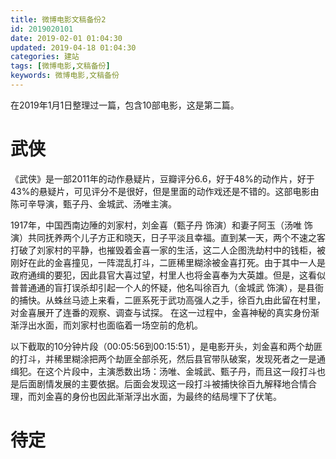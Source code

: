 ```yaml
---
title: 微博电影文稿备份2
id: 2019020101
date: 2019-02-01 01:04:30
updated: 2019-04-18 01:04:30
categories: 建站
tags: [微博电影,文稿备份]
keywords: 微博电影,文稿备份
---
```



在2019年1月1日整理过一篇，包含10部电影，这是第二篇。


<!-- more -->


# 武侠


《武侠》是一部2011年的动作悬疑片，豆瓣评分6.6，好于48%的动作片，好于43%的悬疑片，可见评分不是很好，但是里面的动作戏还是不错的。这部电影由陈可辛导演，甄子丹、金城武、汤唯主演。

1917年，中国西南边陲的刘家村，刘金喜（甄子丹 饰演）和妻子阿玉（汤唯 饰演）共同抚养两个儿子方正和晓天，日子平淡且幸福。直到某一天，两个不速之客打破了刘家村的平静，也摧毁着金喜一家的生活，这二人企图洗劫村中的钱柜，被刚好在此的金喜撞见，一阵混乱打斗，二匪稀里糊涂被金喜打死。由于其中一人是政府通缉的要犯，因此县官大喜过望，村里人也将金喜奉为大英雄。但是，这看似普普通通的盲打误杀却引起一个人的怀疑，他名叫徐百九（金城武 饰演），是县衙的捕快。从蛛丝马迹上来看，二匪系死于武功高强人之手，徐百九由此留在村里，对金喜展开了连番的观察、调查与试探。 在这一过程中，金喜神秘的真实身份渐渐浮出水面，而刘家村也面临着一场空前的危机。

以下截取的10分钟片段（00:05:56到00:15:51），是电影开头，刘金喜和两个劫匪的打斗，并稀里糊涂把两个劫匪全部杀死，然后县官带队破案，发现死者之一是通缉犯。在这个片段中，主演悉数出场：汤唯、金城武、甄子丹，而且这一段打斗也是后面剧情发展的主要依据。后面会发现这一段打斗被捕快徐百九解释地合情合理，而刘金喜的身份也因此渐渐浮出水面，为最终的结局埋下了伏笔。


# 待定

